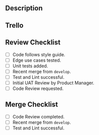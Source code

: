 ## Description
<description of your changes>

## Trello
<links to related Trello cards>

## Review Checklist
- [ ] Code follows style guide.
- [ ] Edge use cases tested.
- [ ] Unit tests added.
- [ ] Recent merge from `develop`.
- [ ] Test and Lint successful.
- [ ] Initial UAT Review by Product Manager.
- [ ] Code Review requested.

## Merge Checklist
- [ ] Code Review completed.
- [ ] Recent merge from `develop`.
- [ ] Test and Lint successful.
